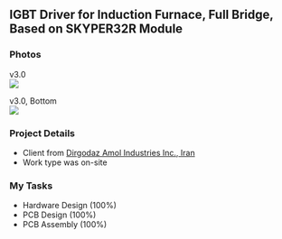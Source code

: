 ## IGBT Driver for Induction Furnace, Full Bridge, Based on SKYPER32R Module

### Photos
v3.0  
![](https://s32.picofile.com/file/8478476784/v3_0.jpg)

v3.0, Bottom  
![](https://s32.picofile.com/file/8478476800/v3_0_Bottom.jpg)

### Project Details
- Client from [Dirgodaz Amol Industries Inc., Iran](https://dirgodazamol.com/en/)  
- Work type was on-site  

### My Tasks
- Hardware Design (100%)
- PCB Design (100%)
- PCB Assembly (100%)